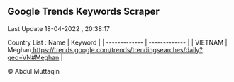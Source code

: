

## Google Trends Keywords Scraper 
 
Last Update 18-04-2022 , 20:38:17

Country List :
 Name  | Keyword |
| ------------- | ------------- |
| VIETNAM | Meghan,https://trends.google.com/trends/trendingsearches/daily?geo=VN#Meghan |



© Abdul Muttaqin 
